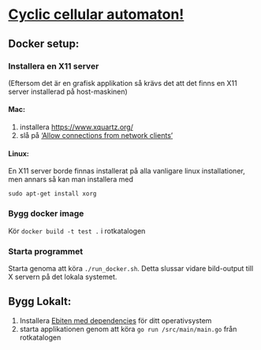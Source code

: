 # [Cyclic cellular automaton!](https://en.wikipedia.org/wiki/Cyclic_cellular_automaton)

## Docker setup:
### Installera en X11 server
(Eftersom det är en grafisk applikation så krävs det att det finns en X11 server installerad på host-maskinen)

#### Mac: 
1. installera https://www.xquartz.org/
2. slå på [‘Allow connections from network clients’](https://blogs.oracle.com/oraclewebcentersuite/running-gui-applications-on-native-docker-containers-for-mac)

#### Linux:
En X11 server borde finnas installerat på alla vanligare linux installationer, men annars så kan man installera med

`sudo apt-get install xorg`

### Bygg docker image
Kör `docker build -t test .` i rotkatalogen

### Starta programmet
Starta genoma att köra `./run_docker.sh`. Detta slussar vidare bild-output till X servern på det lokala systemet.

## Bygg Lokalt:
1. Installera [Ebiten med dependencies](https://ebiten.org/install.html) för ditt operativsystem
2. starta applikationen genom att köra `go run /src/main/main.go` från rotkatalogen
